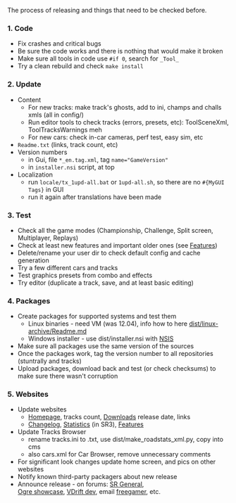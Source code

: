 The process of releasing and things that need to be checked before.

### 1. Code

-   Fix crashes and critical bugs
-   Be sure the code works and there is nothing that would make it
    broken
-   Make sure all tools in code use `#if 0`, search for `_Tool_`
-   Try a clean rebuild and check `make install`

### 2. Update

-   Content
    -   For new tracks: make track's ghosts, add to ini, champs and
        challs xmls (all in config/)
    -   Run editor tools to check tracks (errors, presets, etc):
        ToolSceneXml, ToolTracksWarnings meh
    -   For new cars: check in-car cameras, perf test, easy sim, etc
-   `Readme.txt` (links, track count, etc)
-   Version numbers
    -   in Gui, file `*_en.tag.xml`, tag `name="GameVersion"`
    -   in `installer.nsi` script, at top
-   Localization
    -   run `locale/tx_1upd-all.bat` or `1upd-all.sh`, so there are no
        `#{MyGUI Tags}` in GUI
    -   run it again after translations have been made

### 3. Test

-   Check all the game modes (Championship, Challenge, Split screen,
    Multiplayer, Replays)
-   Check at least new features and important older ones (see
    [Features](features.md))
-   Delete/rename your user dir to check default config and cache
    generation
-   Try a few different cars and tracks
-   Test graphics presets from combo and effects
-   Try editor (duplicate a track, save, and at least basic editing)

### 4. Packages

-   Create packages for supported systems and test them
    -   Linux binaries - need VM (was 12.04), info how to here
        [dist/linux-archive/Readme.md](https://github.com/stuntrally/stuntrally/tree/master/dist/linux-archive)
    -   Windows installer - use dist/installer.nsi with
        [NSIS](http://nsis.sourceforge.net/Main_Page)
-   Make sure all packages use the same version of the sources
-   Once the packages work, tag the version number to all repositories
    (stuntrally and tracks)
-   Upload packages, download back and test (or check checksums) to make
    sure there wasn't corruption

### 5. Websites

-   Update websites
    -   [Homepage](http://stuntrally.tuxfamily.org/), tracks count,
        [Downloads](http://stuntrally.tuxfamily.org/downloads) release
        date, links
    -   [Changelog](changelog.md), [Statistics](statistics.md) (in SR3),
        [Features](features.md)
-   Update Tracks Browser
    -   rename tracks.ini to .txt, use dist/make_roadstats_xml.py, copy
        into cms
    -   also cars.xml for Car Browser, remove unnecessary comments
-   For significant look changes update home screen, and pics on other
    websites
-   Notify known third-party packagers about new release
-   Announce release - on forums: [SR General](http://forum.freegamedev.net/viewforum.php?f=81),  
    [Ogre showcase](http://www.ogre3d.org/forums/viewtopic.php?f=11&t=58244),
    [VDrift dev](http://vdrift.net/Forum/showthread.php?tid=1629), email
    [freegamer](http://freegamer.blogspot.com/), etc.
